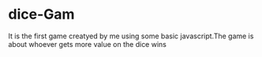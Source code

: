 # dice-Gam
It is the first game creatyed by me using some basic javascript.The game is about whoever gets more value on the dice wins  
